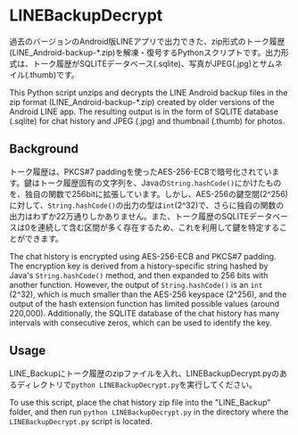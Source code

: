 # LINEBackupDecrypt

過去のバージョンのAndroid版LINEアプリで出力できた、zip形式のトーク履歴(LINE_Android-backup-*.zip)を解凍・復号するPythonスクリプトです。出力形式は、トーク履歴がSQLITEデータベース(.sqlite)、写真がJPEG(.jpg)とサムネイル(.thumb)です。

This Python script unzips and decrypts the LINE Android backup files in the zip format (LINE_Android-backup-*.zip) created by older versions of the Android LINE app. The resulting output is in the form of SQLITE database (.sqlite) for chat history and JPEG (.jpg) and thumbnail (.thumb) for photos.

## Background
トーク履歴は、PKCS#7 paddingを使ったAES-256-ECBで暗号化されています。鍵はトーク履歴固有の文字列を、Javaの```String.hashCode()```にかけたものを、独自の関数で256bitに拡張しています。しかし、AES-256の鍵空間(2^256)に対して、```String.hashCode()```の出力の型は```int```(2^32)で、さらに独自の関数の出力はわずか22万通りしかありません。また、トーク履歴のSQLITEデータベースは0を連続して含む区間が多く存在するため、これを利用して鍵を特定することができます。

The chat history is encrypted using AES-256-ECB and PKCS#7 padding. The encryption key is derived from a history-specific string hashed by Java's ```String.hashCode()``` method, and then expanded to 256 bits with another function. However, the output of ```String.hashCode()``` is an ```int``` (2^32), which is much smaller than the AES-256 keyspace (2^256), and the output of the hash extension function has limited possible values (around 220,000). Additionally, the SQLITE database of the chat history has many intervals with consecutive zeros, which can be used to identify the key.

## Usage
LINE_Backupにトーク履歴のzipファイルを入れ、LINEBackupDecrypt.pyのあるディレクトリで```python LINEBackupDecrypt.py```を実行してください。

To use this script, place the chat history zip file into the "LINE_Backup" folder, and then run ```python LINEBackupDecrypt.py``` in the directory where the ```LINEBackupDecrypt.py``` script is located.
